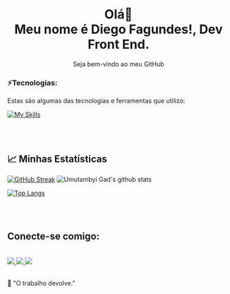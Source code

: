 <h1 align='center'>
  Olá👋
  <br>
  Meu nome é Diego Fagundes!, Dev Front End.
</h1>
<p align='center'>
  Seja bem-vindo ao meu GitHub
</p>

### ⚡Tecnologias:

Estas são algumas das tecnologias e ferramentas que utilizo:

[![My Skills](https://skillicons.dev/icons?i=html,css,js,bootstrap,react,styledcomponents,nodejs,express,vite,vscode,git,figma,vercel,yarn)](https://skillicons.dev)

<br>
<br>
<h2>
  📈 Minhas Estatísticas
</h2>

[![GitHub Streak](https://streak-stats.demolab.com/?user=DiegoSilva1919&theme=dark)](https://git.io/streak-stats)  ![Umutambyi Gad's github stats](https://github-readme-stats.vercel.app/api?username=DiegoSilva1919&show_icons=true&hide_border=true&count_private=true&theme=dark)  
 
 [![Top Langs](https://github-readme-stats.vercel.app/api/top-langs/?username=DiegoSilva1919&layout=donut&theme=dark)](https://github.com/DiegoSilva1919/github-readme-stats)
  
<br>
<br>
    
<h2>Conecte-se comigo:</h2>

<div style="display: inline_block">
  <br>
  <a href='fagundesdiego2015bolcombr@gmail.com' target='_blank' rel="nofollow">
    <img src='https://img.shields.io/badge/Gmail-D14836?style=for-the-badge&logo=gmail&logoColor=white'>
  </a>
  <a href='https://www.linkedin.com/in/diego-fagundes-da-silva-694ab71b3/' rel="nofollow">
    <img src='https://img.shields.io/badge/LinkedIn-0077B5?style=for-the-badge&logo=linkedin&logoColor=white' target='_blank'>
  </a>
  
  <a href="https://portifolio-diegofagundes.vercel.app/" rel="nofollow">
  <img src="https://camo.githubusercontent.com/704b13a2bdedafaf85238e99b1c8459aa96f715f3f737031b82f12eb6620381e/68747470733a2f2f696d672e736869656c64732e696f2f62616467652f2d506f7274662543332542336c696f2d62726f776e3f7374796c653d666f722d7468652d6261646765266c6f676f3d74727565" data-canonical-src="https://img.shields.io/badge/-Portf%C3%B3lio-brown?style=for-the-badge&amp;logo=true" style="max-width: 100%;">
  </a>
</div>
    
<br>

🧠 "O trabalho devolve."
